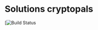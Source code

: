 # Solutions cryptopals
[![Build Status](https://app.travis-ci.com/Docik99/cryptopals.svg?branch=master)